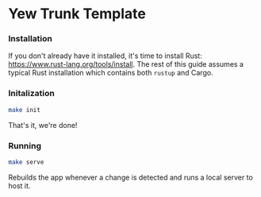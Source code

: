 # Yew Trunk Template

### Installation

If you don't already have it installed, it's time to install Rust: <https://www.rust-lang.org/tools/install>.
The rest of this guide assumes a typical Rust installation which contains both `rustup` and Cargo.

### Initalization

```bash
make init
```

That's it, we're done!

### Running

```bash
make serve
```

Rebuilds the app whenever a change is detected and runs a local server to host it.
